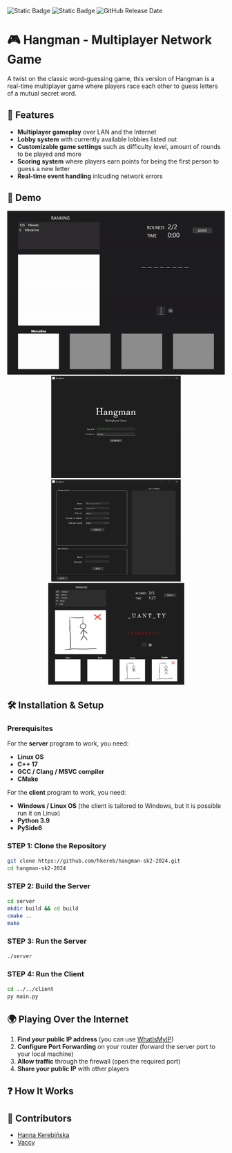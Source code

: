 ![Static Badge](https://img.shields.io/badge/language-C++,_Python-gree?style=flat) 
![Static Badge](https://img.shields.io/badge/OS-Windows,Linux-blue?style=flat)
![GitHub Release Date](https://img.shields.io/github/release/hkereb/hangman-sk2-2024?style=flat&color=orange)

# 🎮 Hangman - Multiplayer Network Game

A twist on the classic word-guessing game, this version of Hangman is a real-time multiplayer game where players race each other to guess letters of a mutual secret word.

## 🚀 Features

- **Multiplayer gameplay** over LAN and the Internet
- **Lobby system** with currently available lobbies listed out
- **Customizable game settings** such as difficulty level, amount of rounds to be played and more
- **Scoring system** where players earn points for being the first person to guess a new letter
- **Real-time event handling** inlcuding network errors

## 📸 Demo
<div align="center">
    <img src="demo-images/hangman-playgame.gif" width="600">
</div>

<div align="center">
<img src="demo-images/1.png" width="300"> <img src="demo-images/2.png" width="300"> <img src="demo-images/4.png" width="315">
</div>

## 🛠️ Installation & Setup

### Prerequisites

For the **server** program to work, you need:

- **Linux OS**
- **C++ 17**
- **GCC / Clang / MSVC compiler**
- **CMake**

For the **client** program to work, you need:

- **Windows / Linux OS** (the client is tailored to Windows, but it is possible run it on Linux)
- **Python 3.9**
- **PySide6**

### STEP 1: Clone the Repository

```sh
git clone https://github.com/hkereb/hangman-sk2-2024.git
cd hangman-sk2-2024
```

### STEP 2: Build the Server

```sh
cd server
mkdir build && cd build
cmake ..
make
```

### STEP 3: Run the Server

```sh
./server
```

### STEP 4: Run the Client

```sh
cd ../../client
py main.py
```

## 🌍 Playing Over the Internet

1. **Find your public IP address** (you can use [WhatIsMyIP](https://www.whatismyip.com/))
2. **Configure Port Forwarding** on your router (forward the server port to your local machine)
3. **Allow traffic** through the firewall (open the required port)
4. **Share your public IP** with other players

## ❓ How It Works

## 👥 Contributors

- [Hanna Kerebińska](https://github.com/hkereb)
- [Vaccy](https://github.com/VacVaccy)
